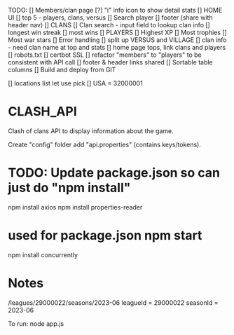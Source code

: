 TODO:
[] Members/clan page
  [?] "i" info icon to show detail stats
[] HOME UI
  [] top 5 - players, clans, versus
  [] Search player
  [] footer (share with header nav)
[] CLANS
  [] Clan search - input field to lookup clan info
  [] longest win streak
  [] most wins
[] PLAYERS
  [] Highest XP
  [] Most trophies
  [] Most war stars
[] Error handling
[] split up VERSUS and VILLAGE
[] clan info - need clan name at top and stats
[] home page tops, link clans and players
[] robots.txt
[] certbot SSL
[] refactor "members" to "players" to be consistent with API call
[] footer & header links shared
[] Sortable table columns
[] Build and deploy from GIT

[] locations list let use pick
  [] USA = 32000001

# CLASH_API
Clash of clans API to display information about the game.

Create "config" folder add "api.properties" (contains keys/tokens).

# TODO: Update package.json so can just do "npm install"
npm install axios
npm install properties-reader
# used for package.json npm start
npm install concurrently

# Notes
/leagues/29000022/seasons/2023-06
leagueId = 29000022
seasonId = 2023-06

To run:
node app.js
